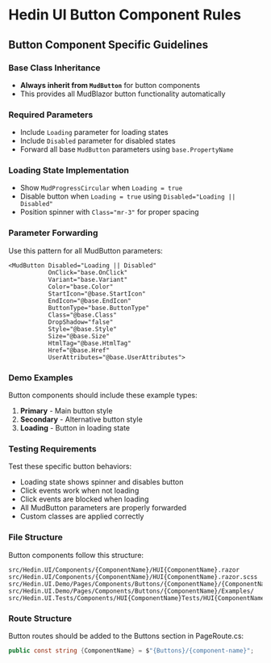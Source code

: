 # Hedin UI Button Component Rules

## Button Component Specific Guidelines

### Base Class Inheritance
- **Always inherit from `MudButton`** for button components
- This provides all MudBlazor button functionality automatically

### Required Parameters
- Include `Loading` parameter for loading states
- Include `Disabled` parameter for disabled states
- Forward all base `MudButton` parameters using `base.PropertyName`

### Loading State Implementation
- Show `MudProgressCircular` when `Loading = true`
- Disable button when `Loading = true` using `Disabled="Loading || Disabled"`
- Position spinner with `Class="mr-3"` for proper spacing

### Parameter Forwarding
Use this pattern for all MudButton parameters:
```razor
<MudButton Disabled="Loading || Disabled"
           OnClick="base.OnClick"
           Variant="base.Variant"
           Color="base.Color"
           StartIcon="@base.StartIcon"
           EndIcon="@base.EndIcon"
           ButtonType="base.ButtonType"
           Class="@base.Class"
           DropShadow="false"
           Style="@base.Style"
           Size="@base.Size"
           HtmlTag="@base.HtmlTag"
           Href="@base.Href"
           UserAttributes="@base.UserAttributes">
```

### Demo Examples
Button components should include these example types:
1. **Primary** - Main button style
2. **Secondary** - Alternative button style  
3. **Loading** - Button in loading state

### Testing Requirements
Test these specific button behaviors:
- Loading state shows spinner and disables button
- Click events work when not loading
- Click events are blocked when loading
- All MudButton parameters are properly forwarded
- Custom classes are applied correctly

### File Structure
Button components follow this structure:
```
src/Hedin.UI/Components/{ComponentName}/HUI{ComponentName}.razor
src/Hedin.UI/Components/{ComponentName}/HUI{ComponentName}.razor.scss
src/Hedin.UI.Demo/Pages/Components/Buttons/{ComponentName}/{ComponentName}.razor
src/Hedin.UI.Demo/Pages/Components/Buttons/{ComponentName}/Examples/
src/Hedin.UI.Tests/Components/HUI{ComponentName}Tests/HUI{ComponentName}Tests.cs
```

### Route Structure
Button routes should be added to the Buttons section in PageRoute.cs:
```csharp
public const string {ComponentName} = $"{Buttons}/{component-name}";
```
